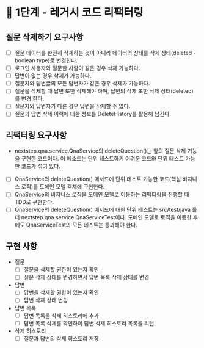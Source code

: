 # 🚀 1단계 - 레거시 코드 리팩터링

## 질문 삭제하기 요구사항

* [ ] 질문 데이터를 완전히 삭제하는 것이 아니라 데이터의 상태를 삭제 상태(deleted - boolean type)로 변경한다.
* [ ] 로그인 사용자와 질문한 사람이 같은 경우 삭제 가능하다.
* [ ] 답변이 없는 경우 삭제가 가능하다.
* [ ] 질문자와 답변글의 모든 답변자가 같은 경우 삭제가 가능하다.
* [ ] 질문을 삭제할 때 답변 또한 삭제해야 하며, 답변의 삭제 또한 삭제 상태(deleted)를 변경 한다.
* [ ] 질문자와 답변자가 다른 경우 답변을 삭제할 수 없다.
* [ ] 질문과 답변 삭제 이력에 대한 정보를 DeleteHistory를 활용해 남긴다.

## 리팩터링 요구사항

- nextstep.qna.service.QnaService의 deleteQuestion()는 앞의 질문 삭제 기능을 구현한 코드이다.
  이 메소드는 단위 테스트하기 어려운 코드와 단위 테스트 가능한 코드가 섞여 있다.

* [ ] QnaService의 deleteQuestion() 메서드에 단위 테스트 가능한 코드(핵심 비지니스 로직)를 도메인 모델 객체에 구현한다.
* [ ] QnaService의 비지니스 로직을 도메인 모델로 이동하는 리팩터링을 진행할 때 TDD로 구현한다.
* [ ] QnaService의 deleteQuestion() 메서드에 대한 단위 테스트는 src/test/java 폴더 nextstep.qna.service.QnaServiceTest이다.
  도메인 모델로 로직을 이동한 후에도 QnaServiceTest의 모든 테스트는 통과해야 한다.

## 구현 사항

* 질문
    * [ ] 질문을 삭제할 권한이 있는지 확인
    * [ ] 질문 삭제 상태를 변경하면서 답변 목록 삭제 상태를 변경
* 답변
    * [ ] 답변을 삭제할 권한이 있는지 확인
    * [ ] 답변 삭제 상태 변경
* 답변 목록
    * [ ] 답변 목록을 삭제 히스토리에 추가
    * [ ] 답변 목록 삭제를 확인하여 답변 삭제 히스토리 목록을 리턴
* 삭제 히스토리
    * [ ] 질문과 답변의 삭제 히스토리 저장
